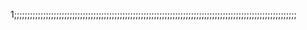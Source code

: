 1;;;;;;;;;;;;;;;;;;;;;;;;;;;;;;;;;;;;;;;;;;;;;;;;;;;;;;;;;;;;;;;;;;;;;;;;;;;;;;;;;;;;;;;;;;;;;;;;;;;;;;;;;;;
